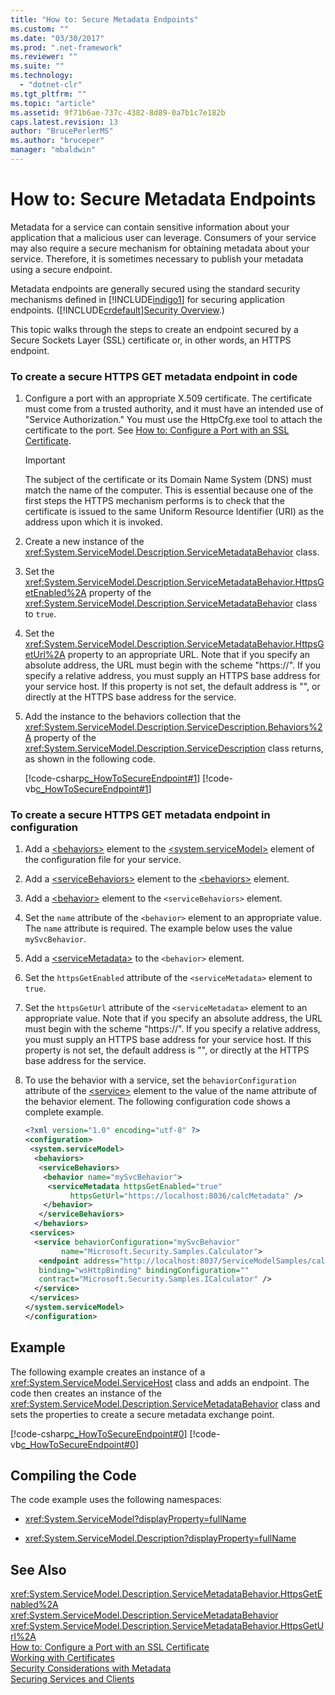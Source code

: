 ```yaml
---
title: "How to: Secure Metadata Endpoints"
ms.custom: ""
ms.date: "03/30/2017"
ms.prod: ".net-framework"
ms.reviewer: ""
ms.suite: ""
ms.technology: 
  - "dotnet-clr"
ms.tgt_pltfrm: ""
ms.topic: "article"
ms.assetid: 9f71b6ae-737c-4382-8d89-0a7b1c7e182b
caps.latest.revision: 13
author: "BrucePerlerMS"
ms.author: "bruceper"
manager: "mbaldwin"
---
```

# How to: Secure Metadata Endpoints
Metadata for a service can contain sensitive information about your application that a malicious user can leverage. Consumers of your service may also require a secure mechanism for obtaining metadata about your service. Therefore, it is sometimes necessary to publish your metadata using a secure endpoint.  
  
 Metadata endpoints are generally secured using the standard security mechanisms defined in [!INCLUDE[indigo1](../../../../includes/indigo1-md.md)] for securing application endpoints. ([!INCLUDE[crdefault](../../../../includes/crdefault-md.md)][Security Overview](../../../../docs/framework/wcf/feature-details/security-overview.md).)  
  
 This topic walks through the steps to create an endpoint secured by a Secure Sockets Layer (SSL) certificate or, in other words, an HTTPS endpoint.  
  
### To create a secure HTTPS GET metadata endpoint in code  
  
1.  Configure a port with an appropriate X.509 certificate. The certificate must come from a trusted authority, and it must have an intended use of "Service Authorization." You must use the HttpCfg.exe tool to attach the certificate to the port. See [How to: Configure a Port with an SSL Certificate](../../../../docs/framework/wcf/feature-details/how-to-configure-a-port-with-an-ssl-certificate.md).  
  
    > [!IMPORTANT]
    >  The subject of the certificate or its Domain Name System (DNS) must match the name of the computer. This is essential because one of the first steps the HTTPS mechanism performs is to check that the certificate is issued to the same Uniform Resource Identifier (URI) as the address upon which it is invoked.  
  
2.  Create a new instance of the <xref:System.ServiceModel.Description.ServiceMetadataBehavior> class.  
  
3.  Set the <xref:System.ServiceModel.Description.ServiceMetadataBehavior.HttpsGetEnabled%2A> property of the <xref:System.ServiceModel.Description.ServiceMetadataBehavior> class to `true`.  
  
4.  Set the <xref:System.ServiceModel.Description.ServiceMetadataBehavior.HttpsGetUrl%2A> property to an appropriate URL. Note that if you specify an absolute address, the URL must begin with the scheme "https://". If you specify a relative address, you must supply an HTTPS base address for your service host. If this property is not set, the default address is "", or directly at the HTTPS base address for the service.  
  
5.  Add the instance to the behaviors collection that the <xref:System.ServiceModel.Description.ServiceDescription.Behaviors%2A> property of the <xref:System.ServiceModel.Description.ServiceDescription> class returns, as shown in the following code.  
  
     [!code-csharp[c_HowToSecureEndpoint#1](../../../../samples/snippets/csharp/VS_Snippets_CFX/c_howtosecureendpoint/cs/source.cs#1)]
     [!code-vb[c_HowToSecureEndpoint#1](../../../../samples/snippets/visualbasic/VS_Snippets_CFX/c_howtosecureendpoint/vb/source.vb#1)]  
  
### To create a secure HTTPS GET metadata endpoint in configuration  
  
1.  Add a [\<behaviors>](../../../../docs/framework/configure-apps/file-schema/wcf/behaviors.md) element to the [\<system.serviceModel>](../../../../docs/framework/configure-apps/file-schema/wcf/system-servicemodel.md) element of the configuration file for your service.  
  
2.  Add a [\<serviceBehaviors>](../../../../docs/framework/configure-apps/file-schema/wcf/servicebehaviors.md) element to the [\<behaviors>](../../../../docs/framework/configure-apps/file-schema/wcf/behaviors.md) element.  
  
3.  Add a [\<behavior>](../../../../docs/framework/configure-apps/file-schema/wcf/behavior-of-servicebehaviors.md) element to the `<serviceBehaviors>` element.  
  
4.  Set the `name` attribute of the `<behavior>` element to an appropriate value. The `name` attribute is required. The example below uses the value `mySvcBehavior`.  
  
5.  Add a [\<serviceMetadata>](../../../../docs/framework/configure-apps/file-schema/wcf/servicemetadata.md) to the `<behavior>` element.  
  
6.  Set the `httpsGetEnabled` attribute of the `<serviceMetadata>` element to `true`.  
  
7.  Set the `httpsGetUrl` attribute of the `<serviceMetadata>` element to an appropriate value. Note that if you specify an absolute address, the URL must begin with the scheme "https://". If you specify a relative address, you must supply an HTTPS base address for your service host. If this property is not set, the default address is "", or directly at the HTTPS base address for the service.  
  
8.  To use the behavior with a service, set the `behaviorConfiguration` attribute of the [\<service>](../../../../docs/framework/configure-apps/file-schema/wcf/service.md) element to the value of the name attribute of the behavior element. The following configuration code shows a complete example.  
  
    ```xml  
    <?xml version="1.0" encoding="utf-8" ?>  
    <configuration>  
     <system.serviceModel>  
      <behaviors>  
       <serviceBehaviors>  
        <behavior name="mySvcBehavior">  
         <serviceMetadata httpsGetEnabled="true"   
              httpsGetUrl="https://localhost:8036/calcMetadata" />  
        </behavior>  
       </serviceBehaviors>  
      </behaviors>  
     <services>  
      <service behaviorConfiguration="mySvcBehavior"   
            name="Microsoft.Security.Samples.Calculator">  
       <endpoint address="http://localhost:8037/ServiceModelSamples/calculator"  
       binding="wsHttpBinding" bindingConfiguration=""     
       contract="Microsoft.Security.Samples.ICalculator" />  
      </service>  
     </services>  
    </system.serviceModel>  
    </configuration>  
    ```  
  
## Example  
 The following example creates an instance of a <xref:System.ServiceModel.ServiceHost> class and adds an endpoint. The code then creates an instance of the <xref:System.ServiceModel.Description.ServiceMetadataBehavior> class and sets the properties to create a secure metadata exchange point.  
  
 [!code-csharp[c_HowToSecureEndpoint#0](../../../../samples/snippets/csharp/VS_Snippets_CFX/c_howtosecureendpoint/cs/source.cs#0)]
 [!code-vb[c_HowToSecureEndpoint#0](../../../../samples/snippets/visualbasic/VS_Snippets_CFX/c_howtosecureendpoint/vb/source.vb#0)]  
  
## Compiling the Code  
 The code example uses the following namespaces:  
  
-   <xref:System.ServiceModel?displayProperty=fullName>  
  
-   <xref:System.ServiceModel.Description?displayProperty=fullName>  
  
## See Also  
 <xref:System.ServiceModel.Description.ServiceMetadataBehavior.HttpsGetEnabled%2A>   
 <xref:System.ServiceModel.Description.ServiceMetadataBehavior>   
 <xref:System.ServiceModel.Description.ServiceMetadataBehavior.HttpsGetUrl%2A>   
 [How to: Configure a Port with an SSL Certificate](../../../../docs/framework/wcf/feature-details/how-to-configure-a-port-with-an-ssl-certificate.md)   
 [Working with Certificates](../../../../docs/framework/wcf/feature-details/working-with-certificates.md)   
 [Security Considerations with Metadata](../../../../docs/framework/wcf/feature-details/security-considerations-with-metadata.md)   
 [Securing Services and Clients](../../../../docs/framework/wcf/feature-details/securing-services-and-clients.md)
